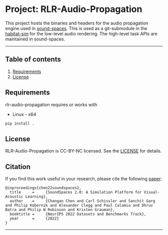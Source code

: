 # Project: RLR-Audio-Propagation

This project hosts the binaries and headers for the audio propagation engine used in [sound-spaces](https://github.com/facebookresearch/sound-spaces). This is used as a git-submodule in the [habitat-sim](https://github.com/facebookresearch/habitat-sim) for the low-level audio rendering. The high-level task APIs are maintained in sound-spaces.

---

## Table of contents
   1. [Requirements](#requirements)
   1. [License](#license)


## Requirements

rlr-audio-propagation requires or works with
* Linux - x64

```bash
pip install .
```

## License

RLR-Audio-Propagation is CC-BY-NC licensed. See the [LICENSE](LICENSE) for details.

## Citation
If you find this work useful in your research, please cite the following [paper](https://arxiv.org/pdf/2206.08312.pdf):
```
@inproceedings{chen22soundspaces2,
  title     =     {SoundSpaces 2.0: A Simulation Platform for Visual-Acoustic Learning},
  author    =     {Changan Chen and Carl Schissler and Sanchit Garg and Philip Kobernik and Alexander Clegg and Paul Calamia and Dhruv Batra and Philip W Robinson and Kristen Grauman},
  booktitle =     {NeurIPS 2022 Datasets and Benchmarks Track},
  year      =     {2022}
}
```

---

